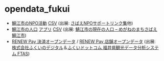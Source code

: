 # opendata_fukui
 
- [鯖江市のNPO活動](sabae_npo_act.csv) [CSV](https://code4fukui.github.io/opendata_fukui/sabae_npo_act.csv) (出展: [さばえNPOサポートリンク集](http://www.sabae-npo.org/doyano/link/index.html)他)
- [鯖江市の人口](sabae_population.csv) [アプリ](https://code4fukui.github.io/opendata_fukui/sabae_population.html) [CSV](https://code4fukui.github.io/opendata_fukui/sabae_population.csv) (出展: [鯖江市の現在の人口 – めがねのまちさばえ 鯖江市](https://www.city.sabae.fukui.jp/about_city/tokeijoho/sabae-jinko.html))
- [RENEW Pay 決済オープンデータ](renewpay_payment_2022.csv) / [RENEW Pay 店舗オープンデータ](renewpay_store_2022.csv) (出展: [株式会社ふくいのデジタル](https://www.fukui-digital.co.jp/)＆[ふくいドットコム 福井県観光データ分析システム FTAS](https://www.fuku-e.com/feature/detail_266.html))
